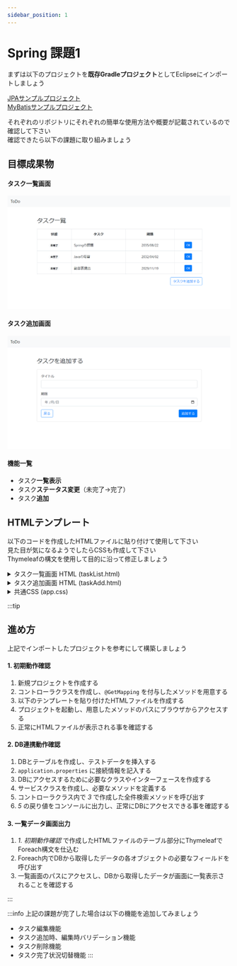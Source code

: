 ```yaml
---
sidebar_position: 1
---
```


# Spring 課題1





まずは以下のプロジェクトを**既存Gradleプロジェクト**としてEclipseにインポートしましょう

[JPAサンプルプロジェクト](https://github.com/esx11954/jpa-sample)  
[MyBatisサンプルプロジェクト](https://github.com/esx11954/mybatis-sample)

それぞれのリポジトリにそれぞれの簡単な使用方法や概要が記載されているので確認して下さい  
確認できたら以下の課題に取り組みましょう



## 目標成果物

#### タスク一覧画面
![spring](./img/spring1.png)


#### タスク追加画面

![spring](./img/spring2.png)

#### 機能一覧
- タスク**一覧表示**
- タスク**ステータス変更**（未完了→完了）
- タスク**追加**


## HTMLテンプレート

以下のコードを作成したHTMLファイルに貼り付けて使用して下さい  
見た目が気になるようでしたらCSSも作成して下さい  
Thymeleafの構文を使用して目的に沿って修正しましょう

<details>
  <summary>タスク一覧画面 HTML (taskList.html)</summary>
  <div>
```html
<!DOCTYPE html>
<html lang="ja" xmlns:th="http://www.thymeleaf.org">
<head>
  <meta charset="UTF-8" />
  <meta name="viewport" content="width=device-width, initial-scale=1.0" />
  <meta http-equiv="X-UA-Compatible" content="ie=edge" />
  <title>ToDo</title>
  <link rel="stylesheet" href="https://stackpath.bootstrapcdn.com/bootstrap/4.1.2/css/bootstrap.min.css" />
  <link rel="stylesheet" href="/app.css" />
</head>
<body>
  <header class="mb-5">
    <nav class="navbar navbar-light bg-light">
      <a href="/" class="navbar-brand">ToDo</a>
    </nav>
  </header>
  <main>
    <div class="todo-container">
        <h1 class="h3 mb-4">タスク一覧</h1>
        <table class="table table-bordered mb-3">
          <thead>
            <tr>
              <th>状態</th>
              <th>タスク</th>
              <th>期限</th>
              <th></th>
            </tr>
          </thead>
          <tbody>
            <tr>
              <td class="text-center">
                <span class="badge badge-pill badge-success">完了</span>
              </td>
              <td>Springの勉強</td>
              <td class="text-center">2018/08/22</td>
              <td class="text-center">-</td>
            </tr>
            <tr>
              <td class="text-center">
                <span class="badge badge-pill badge-light">未完了</span>
              </td>
              <td>JavaScriptの勉強</td>
              <td class="text-center">2018/08/22</td>
              <td class="text-center">
                <form action="#">
                  <button class="btn btn-sm btn-primary" type="submit">OK</button>
                </form>
              </td>
            </tr>
            <tr>
              <td class="text-center">
                <span class="badge badge-pill badge-light">未完了</span>
              </td>
              <td>来期目標提出</td>
              <td class="text-center">2018/08/22</td>
              <td class="text-center">
                <form action="#">
                  <button class="btn btn-sm btn-primary" type="submit">OK</button>
                </form>
              </td>
            </tr>
          </tbody>
        </table>
        <div class="text-right">
          <a href="/add.html" class="btn btn-outline-primary">タスクを追加する</a>
        </div>
      </div>
  </main>
</body>
</html>
```    
  </div>
</details>


<details>
  <summary>タスク追加画面 HTML (taskAdd.html)</summary>
  <div>
    ```html
<!DOCTYPE html>
<html lang="ja" xmlns:th="http://www.thymeleaf.org">
<head>
  <meta charset="UTF-8" />
  <meta name="viewport" content="width=device-width, initial-scale=1.0" />
  <meta http-equiv="X-UA-Compatible" content="ie=edge" />
  <title>ToDo</title>
  <link rel="stylesheet" href="https://stackpath.bootstrapcdn.com/bootstrap/4.1.2/css/bootstrap.min.css" />
  <link rel="stylesheet" href="/app.css" />
</head>
<body>
  <header class="mb-5">
    <nav class="navbar navbar-light bg-light">
      <a href="/" class="navbar-brand">ToDo</a>
    </nav>
  </header>
  <main>
    <div class="todo-container">
      <h1 class="h3 mb-4">タスクを追加する</h1>
      <div class="card">
        <div class="card-body">
          <form action="#">
            <div class="form-group">
              <label for="title">タイトル</label>
              <input class="form-control" type="text" id="title" name="title" />
            </div>
            <div class="form-group">
              <label for="limit">期限</label>
              <input class="form-control" type="date" id="limit" name="limit" />
            </div>
            <div class="d-flex justify-content-between align-items-center">
              <a href="/" class="btn btn-outline-primary">戻る</a>
              <button class="btn btn-primary" type="submit">追加する</button>
            </div>
          </form>
        </div>
      </div>
    </div>
  </main>
</body>
</html>
    ```
  </div>
</details>



<details>
  <summary>共通CSS (app.css)</summary>
  <div>
```css
.todo-container {
  margin: 0 auto;
  max-width: 840px;
  padding: 0 2%;
}

.table th {
  text-align: center;
}

.table td {
  vertical-align: middle;
}
```
  </div>
</details>


## DB情報

DBクライアントにて以下のクエリを実行して環境を用意して下さい  
DB名、テーブルの列定義等、必要な情報は確認しておきましょう  

<details>
  <summary>DB環境作成クエリ</summary>
  <div>
```sql
# DB作成
CREATE DATABASE IF NOT EXISTS task;

USE task;

# テーブル作成
CREATE TABLE IF NOT EXISTS task (
  id bigint(20) NOT NULL AUTO_INCREMENT,
  task varchar(255),
  due date,
  status boolean,
  PRIMARY KEY (id)
);

# テストデータ
insert into task(task, due, status) values 
  ("Springの課題", "2035/08/22", 0),
  ("Javaの復習", "2032/04/02", 0),
  ("勤怠表提出", "2029/11/19", 0)
;
```
  </div>
</details>



:::tip
## 進め方

上記でインポートしたプロジェクトを参考にして構築しましょう

#### 1. 初期動作確認
1. 新規プロジェクトを作成する
2. コントローラクラスを作成し、`@GetMapping` を付与したメソッドを用意する
3. 以下のテンプレートを貼り付けたHTMLファイルを作成する
4. プロジェクトを起動し、用意したメソッドのパスにブラウザからアクセスする
5. 正常にHTMLファイルが表示される事を確認する

#### 2. DB連携動作確認
1. DBとテーブルを作成し、テストデータを挿入する
2. `application.properties` に接続情報を記入する
3. DBにアクセスするために必要なクラスやインターフェースを作成する
4. サービスクラスを作成し、必要なメソッドを定義する
5. コントローラクラス内で *3* で作成した全件検索メソッドを呼び出す
6. *5* の戻り値をコンソールに出力し、正常にDBにアクセスできる事を確認する

#### 3. 一覧データ画面出力
1. *1. 初期動作確認* で作成したHTMLファイルのテーブル部分にThymeleafでForeach構文を仕込む
2. Foreach内でDBから取得したデータの各オブジェクトの必要なフィールドを呼び出す
3. 一覧画面のパスにアクセスし、DBから取得したデータが画面に一覧表示されることを確認する

:::




:::info
上記の課題が完了した場合は以下の機能を追加してみましょう
- タスク編集機能
- タスク追加時、編集時バリデーション機能
- タスク削除機能
- タスク完了状況切替機能
:::

